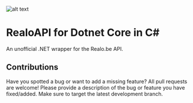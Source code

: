![alt text](https://github.com/Viincenttt/MollieApi/workflows/Run%20automated%20tests/badge.svg "Automated Tests")

# RealoAPI for Dotnet Core in C#

An unofficial .NET wrapper for the Realo.be API.

## Contributions

Have you spotted a bug or want to add a missing feature? All pull requests are welcome! Please provide a description of the bug or feature you have fixed/added. Make sure to target the latest development branch.
